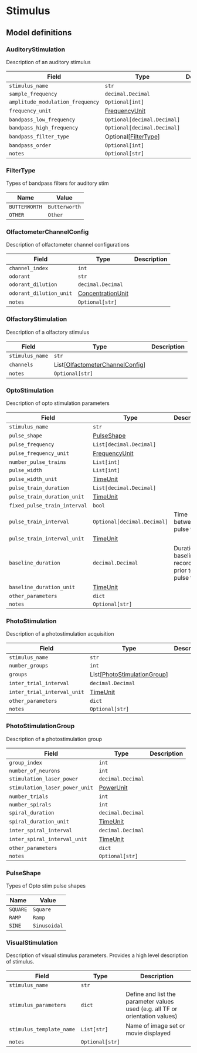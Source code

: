 # Stimulus

## Model definitions

### AuditoryStimulation

Description of an auditory stimulus

| Field | Type | Description |
|-------|------|-------------|
| `stimulus_name` | `str` |  |
| `sample_frequency` | `decimal.Decimal` |  |
| `amplitude_modulation_frequency` | `Optional[int]` |  |
| `frequency_unit` | [FrequencyUnit](../aind_data_schema_models/units.md#frequencyunit) |  |
| `bandpass_low_frequency` | `Optional[decimal.Decimal]` |  |
| `bandpass_high_frequency` | `Optional[decimal.Decimal]` |  |
| `bandpass_filter_type` | Optional[[FilterType](../aind_data_schema_models/devices.md#filtertype)] |  |
| `bandpass_order` | `Optional[int]` |  |
| `notes` | `Optional[str]` |  |


### FilterType

Types of bandpass filters for auditory stim

| Name | Value |
|------|-------|
| `BUTTERWORTH` | `Butterworth` |
| `OTHER` | `Other` |


### OlfactometerChannelConfig

Description of olfactometer channel configurations

| Field | Type | Description |
|-------|------|-------------|
| `channel_index` | `int` |  |
| `odorant` | `str` |  |
| `odorant_dilution` | `decimal.Decimal` |  |
| `odorant_dilution_unit` | [ConcentrationUnit](../aind_data_schema_models/units.md#concentrationunit) |  |
| `notes` | `Optional[str]` |  |


### OlfactoryStimulation

Description of a olfactory stimulus

| Field | Type | Description |
|-------|------|-------------|
| `stimulus_name` | `str` |  |
| `channels` | List[[OlfactometerChannelConfig](#olfactometerchannelconfig)] |  |
| `notes` | `Optional[str]` |  |


### OptoStimulation

Description of opto stimulation parameters

| Field | Type | Description |
|-------|------|-------------|
| `stimulus_name` | `str` |  |
| `pulse_shape` | [PulseShape](#pulseshape) |  |
| `pulse_frequency` | `List[decimal.Decimal]` |  |
| `pulse_frequency_unit` | [FrequencyUnit](../aind_data_schema_models/units.md#frequencyunit) |  |
| `number_pulse_trains` | `List[int]` |  |
| `pulse_width` | `List[int]` |  |
| `pulse_width_unit` | [TimeUnit](../aind_data_schema_models/units.md#timeunit) |  |
| `pulse_train_duration` | `List[decimal.Decimal]` |  |
| `pulse_train_duration_unit` | [TimeUnit](../aind_data_schema_models/units.md#timeunit) |  |
| `fixed_pulse_train_interval` | `bool` |  |
| `pulse_train_interval` | `Optional[decimal.Decimal]` | Time between pulse trains |
| `pulse_train_interval_unit` | [TimeUnit](../aind_data_schema_models/units.md#timeunit) |  |
| `baseline_duration` | `decimal.Decimal` | Duration of baseline recording prior to first pulse train |
| `baseline_duration_unit` | [TimeUnit](../aind_data_schema_models/units.md#timeunit) |  |
| `other_parameters` | `dict` |  |
| `notes` | `Optional[str]` |  |


### PhotoStimulation

Description of a photostimulation acquisition

| Field | Type | Description |
|-------|------|-------------|
| `stimulus_name` | `str` |  |
| `number_groups` | `int` |  |
| `groups` | List[[PhotoStimulationGroup](#photostimulationgroup)] |  |
| `inter_trial_interval` | `decimal.Decimal` |  |
| `inter_trial_interval_unit` | [TimeUnit](../aind_data_schema_models/units.md#timeunit) |  |
| `other_parameters` | `dict` |  |
| `notes` | `Optional[str]` |  |


### PhotoStimulationGroup

Description of a photostimulation group

| Field | Type | Description |
|-------|------|-------------|
| `group_index` | `int` |  |
| `number_of_neurons` | `int` |  |
| `stimulation_laser_power` | `decimal.Decimal` |  |
| `stimulation_laser_power_unit` | [PowerUnit](../aind_data_schema_models/units.md#powerunit) |  |
| `number_trials` | `int` |  |
| `number_spirals` | `int` |  |
| `spiral_duration` | `decimal.Decimal` |  |
| `spiral_duration_unit` | [TimeUnit](../aind_data_schema_models/units.md#timeunit) |  |
| `inter_spiral_interval` | `decimal.Decimal` |  |
| `inter_spiral_interval_unit` | [TimeUnit](../aind_data_schema_models/units.md#timeunit) |  |
| `other_parameters` | `dict` |  |
| `notes` | `Optional[str]` |  |


### PulseShape

Types of Opto stim pulse shapes

| Name | Value |
|------|-------|
| `SQUARE` | `Square` |
| `RAMP` | `Ramp` |
| `SINE` | `Sinusoidal` |


### VisualStimulation

Description of visual stimulus parameters. Provides a high level description of stimulus.

| Field | Type | Description |
|-------|------|-------------|
| `stimulus_name` | `str` |  |
| `stimulus_parameters` | `dict` | Define and list the parameter values used (e.g. all TF or orientation values) |
| `stimulus_template_name` | `List[str]` | Name of image set or movie displayed |
| `notes` | `Optional[str]` |  |


